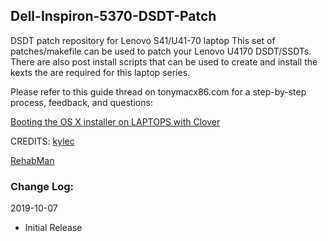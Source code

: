 ## Dell-Inspiron-5370-DSDT-Patch
DSDT patch repository for Lenovo S41/U41-70 laptop
This set of patches/makefile can be used to patch your Lenovo U4170 DSDT/SSDTs.  There are also post install scripts that can be used to create and install the kexts the are required for this laptop series.

Please refer to this guide thread on tonymacx86.com for a step-by-step process, feedback, and questions:

[Booting the OS X installer on LAPTOPS with Clover](https://www.tonymacx86.com/threads/guide-booting-the-os-x-installer-on-laptops-with-clover.148093.html)

CREDITS:
[kylec](https://www.tonymacx86.com/members/kylec.76344/)

[RehabMan](https://www.tonymacx86.com/members/rehabman.429483/)

### Change Log:

2019-10-07

- Initial Release
